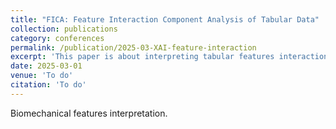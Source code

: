 ```yaml
---
title: "FICA: Feature Interaction Component Analysis of Tabular Data"
collection: publications
category: conferences
permalink: /publication/2025-03-XAI-feature-interaction
excerpt: 'This paper is about interpreting tabular features interactions.'
date: 2025-03-01
venue: 'To do'
citation: 'To do'
---
```

Biomechanical features interpretation.
